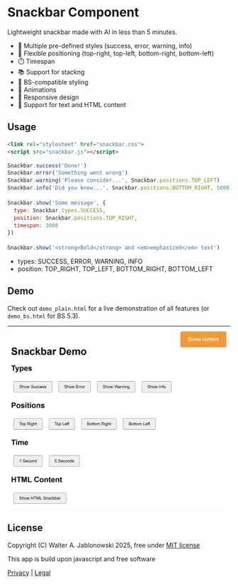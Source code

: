 # Snackbar Component

Lightweight snackbar made with AI in less than 5 minutes.

- 🎨 Multiple pre-defined styles (success, error, warning, info)
- 📍 Flexible positioning (top-right, top-left, bottom-right, bottom-left)
- ⏱️ Timespan
- 📚 Support for stackng
- 🎯 BS-compatible styling
- 💫 Animations
- 📱 Responsive design
- 🔧 Support for text and HTML content

## Usage

```html
<link rel="stylesheet" href="snackbar.css">
<script src="snackbar.js"></script>
```

```javascript
Snackbar.success('Done!')
Snackbar.error('Something went wrong')
Snackbar.warning('Please consider...', Snackbar.positions.TOP_LEFT)
Snackbar.info('Did you know...', Snackbar.positions.BOTTOM_RIGHT, 5000)

Snackbar.show('Some message', {
  type: Snackbar.types.SUCCESS,
  position: Snackbar.positions.TOP_RIGHT,
  timespan: 3000
})

Snackbar.show('<strong>Bold</strong> and <em>emphasized</em> text')
```

- types: SUCCESS, ERROR, WARNING, INFO
- position: TOP_RIGHT, TOP_LEFT, BOTTOM_RIGHT, BOTTOM_LEFT


## Demo

Check out `demo_plain.html` for a live demonstration of all features (or `demo_bs.html` for BS 5.3).

![alt text](misc/img.png)

## License

Copyright (C) Walter A. Jablonowski 2025, free under [MIT license](LICENSE)

This app is build upon javascript and free software

[Privacy](https://walter-a-jablonowski.github.io/privacy.html) | [Legal](https://walter-a-jablonowski.github.io/imprint.html)

